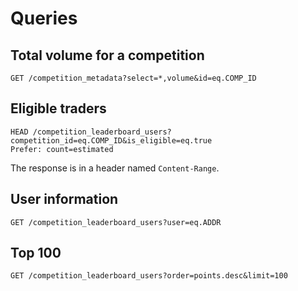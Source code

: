 # Queries

## Total volume for a competition

```http
GET /competition_metadata?select=*,volume&id=eq.COMP_ID
```

## Eligible traders

```http
HEAD /competition_leaderboard_users?competition_id=eq.COMP_ID&is_eligible=eq.true
Prefer: count=estimated
```

The response is in a header named `Content-Range`.

## User information

```http
GET /competition_leaderboard_users?user=eq.ADDR
```

## Top 100

```http
GET /competition_leaderboard_users?order=points.desc&limit=100
```
